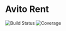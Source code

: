 # Avito Rent

![Build Status](https://github.com/delapaska/avito-rent/actions/workflows/ci.yml/badge.svg)
![Coverage](https://img.shields.io/codecov/c/github/delapaska/avito-rent)
